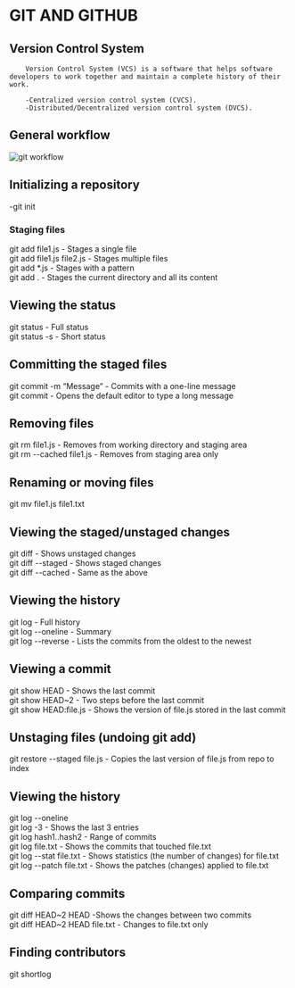 # GIT AND GITHUB

## Version Control System
        Version Control System (VCS) is a software that helps software developers to work together and maintain a complete history of their work.

        -Centralized version control system (CVCS).
        -Distributed/Decentralized version control system (DVCS).

## General workflow
![git workflow](https://www.tutorialspoint.com/git/images/life_cycle.png)


## Initializing a repository
-git init

### Staging files
git add file1.js           - Stages a single file\
git add file1.js file2.js  - Stages multiple files\
git add *.js               - Stages with a pattern\
git add .                  - Stages the current directory and all its content

## Viewing the status
git status       - Full status\
git status -s    - Short status

## Committing the staged files
git commit -m “Message” - Commits with a one-line message\
git commit              - Opens the default editor to type a long message

## Removing files
git rm file1.js           - Removes from working directory and staging area\
git rm --cached file1.js  - Removes from staging area only


## Renaming or moving files
git mv file1.js file1.txt

## Viewing the staged/unstaged changes
git diff            - Shows unstaged changes\
git diff --staged   - Shows staged changes\
git diff --cached   - Same as the above

## Viewing the history
git log              - Full history\
git log --oneline    - Summary\
git log --reverse    - Lists the commits from the oldest to the newest

## Viewing a commit
git show HEAD - Shows the last commit\
git show HEAD~2 - Two steps before the last commit\
git show HEAD:file.js - Shows the version of file.js stored in the last commit

## Unstaging files (undoing git add)
git restore --staged file.js - Copies the last version of file.js from repo to index

## Viewing the history
git log --oneline\
git log -3  -  Shows the last 3 entries \
git log hash1..hash2  -  Range of commits\
git log file.txt - Shows the commits that touched file.txt\
git log --stat file.txt - Shows statistics (the number of changes) for file.txt\
git log --patch file.txt - Shows the patches (changes) applied to file.txt

## Comparing commits
git diff HEAD~2 HEAD  -Shows the changes between two commits\
git diff HEAD~2 HEAD file.txt - Changes to file.txt only

## Finding contributors
git shortlog

